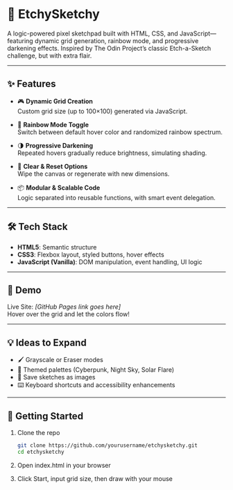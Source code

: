 # 🎨 EtchySketchy

A logic-powered pixel sketchpad built with HTML, CSS, and JavaScript—featuring dynamic grid generation, rainbow mode, and progressive darkening effects. Inspired by The Odin Project’s classic Etch-a-Sketch challenge, but with extra flair.

---

## ✨ Features

- 🎮 **Dynamic Grid Creation**  
  Custom grid size (up to 100×100) generated via JavaScript.

- 🌈 **Rainbow Mode Toggle**  
  Switch between default hover color and randomized rainbow spectrum.

- 🌗 **Progressive Darkening**  
  Repeated hovers gradually reduce brightness, simulating shading.

- 🧽 **Clear & Reset Options**  
  Wipe the canvas or regenerate with new dimensions.

- 📦 **Modular & Scalable Code**  
  Logic separated into reusable functions, with smart event delegation.

---

## 🛠️ Tech Stack

- **HTML5**: Semantic structure  
- **CSS3**: Flexbox layout, styled buttons, hover effects  
- **JavaScript (Vanilla)**: DOM manipulation, event handling, UI logic

---

## 📸 Demo

Live Site: _[GitHub Pages link goes here]_  
Hover over the grid and let the colors flow!

---

## 💡 Ideas to Expand

- 🖌️ Grayscale or Eraser modes  
- 🎨 Themed palettes (Cyberpunk, Night Sky, Solar Flare)  
- 💾 Save sketches as images  
- ⌨️ Keyboard shortcuts and accessibility enhancements

---

## 🚀 Getting Started

1. Clone the repo  
   ```bash
   git clone https://github.com/yourusername/etchysketchy.git
   cd etchysketchy
   
2. Open index.html in your browser

3. Click Start, input grid size, then draw with your mouse
